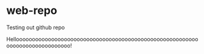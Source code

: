 # web-repo
Testing out github repo


Hellooooooooooooooooooooooooooooooooooooooooooooooooooooooooooooooooooooooooooooo!




